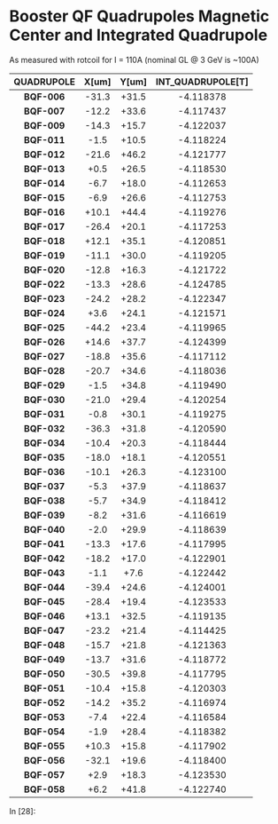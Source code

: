 Booster QF Quadrupoles Magnetic Center and Integrated Quadrupole
================================================

As measured with rotcoil for I = 110A (nominal GL @ 3 GeV is ~100A)

| QUADRUPOLE  | X[um]  | Y[um] | INT_QUADRUPOLE[T] |
| :--------:  | :----: | :---: | :---------------: |
| **BQF-006** | -31.3  | +31.5 | -4.118378 |
| **BQF-007** | -12.2  | +33.6 | -4.117437 |
| **BQF-009** | -14.3  | +15.7 | -4.122037 |
| **BQF-011** |  -1.5  | +10.5 | -4.118224 |
| **BQF-012** | -21.6  | +46.2 | -4.121777 |
| **BQF-013** |  +0.5  | +26.5 | -4.118530 |
| **BQF-014** |  -6.7  | +18.0 | -4.112653 |
| **BQF-015** |  -6.9  | +26.6 | -4.112753 |
| **BQF-016** | +10.1  | +44.4 | -4.119276 |
| **BQF-017** | -26.4  | +20.1 | -4.117253 |
| **BQF-018** | +12.1  | +35.1 | -4.120851 |
| **BQF-019** | -11.1  | +30.0 | -4.119205 |
| **BQF-020** | -12.8  | +16.3 | -4.121722 |
| **BQF-022** | -13.3  | +28.6 | -4.124785 |
| **BQF-023** | -24.2  | +28.2 | -4.122347 |
| **BQF-024** |  +3.6  | +24.1 | -4.121571 |
| **BQF-025** | -44.2  | +23.4 | -4.119965 |
| **BQF-026** | +14.6  | +37.7 | -4.124399 |
| **BQF-027** | -18.8  | +35.6 | -4.117112 |
| **BQF-028** | -20.7  | +34.6 | -4.118036 |
| **BQF-029** |  -1.5  | +34.8 | -4.119490 |
| **BQF-030** | -21.0  | +29.4 | -4.120254 |
| **BQF-031** |  -0.8  | +30.1 | -4.119275 |
| **BQF-032** | -36.3  | +31.8 | -4.120590 |
| **BQF-034** | -10.4  | +20.3 | -4.118444 |
| **BQF-035** | -18.0  | +18.1 | -4.120551 |
| **BQF-036** | -10.1  | +26.3 | -4.123100 |
| **BQF-037** |  -5.3  | +37.9 | -4.118637 |
| **BQF-038** |  -5.7  | +34.9 | -4.118412 |
| **BQF-039** |  -8.2  | +31.6 | -4.116619 |
| **BQF-040** |  -2.0  | +29.9 | -4.118639 |
| **BQF-041** | -13.3  | +17.6 | -4.117995 |
| **BQF-042** | -18.2  | +17.0 | -4.122901 |
| **BQF-043** |  -1.1  |  +7.6 | -4.122442 |
| **BQF-044** | -39.4  | +24.6 | -4.124001 |
| **BQF-045** | -28.4  | +19.4 | -4.123533 |
| **BQF-046** | +13.1  | +32.5 | -4.119135 |
| **BQF-047** | -23.2  | +21.4 | -4.114425 |
| **BQF-048** | -15.7  | +21.8 | -4.121363 |
| **BQF-049** | -13.7  | +31.6 | -4.118772 |
| **BQF-050** | -30.5  | +39.8 | -4.117795 |
| **BQF-051** | -10.4  | +15.8 | -4.120303 |
| **BQF-052** | -14.2  | +35.2 | -4.116974 |
| **BQF-053** |  -7.4  | +22.4 | -4.116584 |
| **BQF-054** |  -1.9  | +28.4 | -4.118382 |
| **BQF-055** | +10.3  | +15.8 | -4.117902 |
| **BQF-056** | -32.1  | +19.6 | -4.118400 |
| **BQF-057** |  +2.9  | +18.3 | -4.123530 |
| **BQF-058** |  +6.2  | +41.8 | -4.122740 |


















































In [28]:
